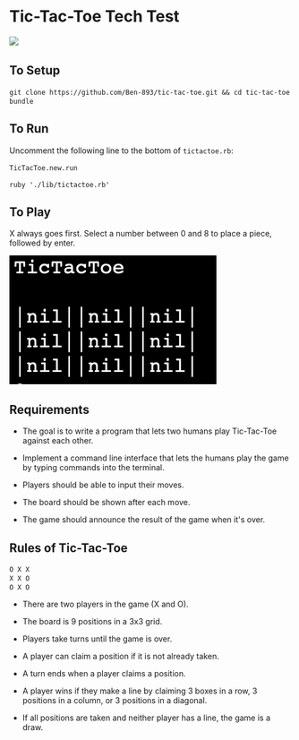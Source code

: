 # Tic-Tac-Toe Tech Test

<a href="https://codeclimate.com/github/Ben-893/tic-tac-toe/maintainability"><img src="https://api.codeclimate.com/v1/badges/e48960bcc81e41a6f756/maintainability" /></a>

## To Setup
```
git clone https://github.com/Ben-893/tic-tac-toe.git && cd tic-tac-toe
bundle
```

## To Run
Uncomment the following line to the bottom of ``tictactoe.rb``:
```
TicTacToe.new.run
```
```
ruby './lib/tictactoe.rb'
```

## To Play
X always goes first. Select a number between 0 and 8 to place a piece, followed by enter.

![alt text](Screenshot%202018-12-31%20at%2014.29.22.png)

## Requirements

- The goal is to write a program that lets two humans play Tic-Tac-Toe against each other.

- Implement a command line interface that lets the humans play the game by typing commands into the terminal.

- Players should be able to input their moves.

- The board should be shown after each move.

- The game should announce the result of the game when it's over.

## Rules of Tic-Tac-Toe
```
O X X
X X O
O X O
```
- There are two players in the game (X and O).

- The board is 9 positions in a 3x3 grid.

- Players take turns until the game is over.

- A player can claim a position if it is not already taken.

- A turn ends when a player claims a position.

- A player wins if they make a line by claiming 3 boxes in a row, 3 positions in a column, or 3 positions in a diagonal.

- If all positions are taken and neither player has a line, the game is a draw.